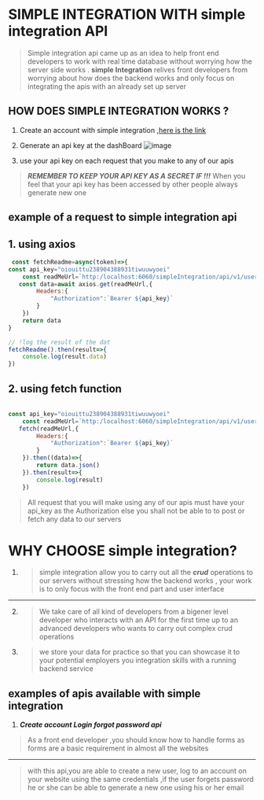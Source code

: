 # SIMPLE INTEGRATION WITH __simple integration__ API

>Simple integration api  came up as an idea to help front end developers to work with real time database without worrying  how the server side works . __simple Integration__ relives front developers from worrying about how does the backend works and only focus on integrating the apis with an already set up server

## HOW DOES SIMPLE INTEGRATION WORKS ?

1. Create an account with simple integration ,[here is the link]("http://localhost:5173/home/con_access")

2. Generate an api key at the dashBoard
![image]("https://ibb.co/Dwcrm3v")

3. use your api key on each request that you make to any of our apis 
>***REMEMBER TO KEEP YOUR API KEY AS A SECRET IF !!!*** When you feel that your api key has been accessed by other people always generate  new one

## example of a request to simple integration api 
## 1. using axios
```javascript
 const fetchReadme=async(token)=>{
const api_key="oiouittu238904388931tiwuuwyoei"
    const readMeUrl=`http:/localhost:6060/simpleIntegration/api/v1/user_apiKey_generator`
   const data=await axios.get(readMeUrl,{
        Headers:{
            "Authorization":`Bearer ${api_key}`
        }
    })
    return data
}

// !log the result of the dat
fetchReadme().then(result=>{
    console.log(result.data)
})

```
## 2.  using fetch function

```javascript
 
const api_key="oiouittu238904388931tiwuuwyoei"
    const readMeUrl=`http:/localhost:6060/simpleIntegration/api/v1/user_apiKey_generator`
   fetch(readMeUrl,{
        Headers:{
            "Authorization":`Bearer ${api_key}`
        }
    }).then((data)=>{
        return data.json()
    }).then(result=>{
        console.log(result)
    })


```

>All request that you will make using any of our apis must have your api_key as the Authorization else you shall not be able to to post or fetch any data to our servers

# WHY CHOOSE __simple integration__?
1. >simple integration allow you to carry out all the ***crud*** operations to our servers  without stressing how the backend works , your work is to only focus with the front end part and user interface 
---
2. > We take care of all kind of developers  from a bigener level developer who interacts with  an API for the first time up to an  advanced developers who wants to  carry out complex crud operations

3. > we store your data  for practice so that you can showcase it to your  potential employers you integration skills  with a running backend service


## examples of apis available with simple integration 

1. ***Create account Login forgot password api***
>As a front end developer ,you should know how to handle forms as forms are a basic requirement in almost all the websites 
---
>with this api,you are able to create a new user, log to an account on your website using the same credentials ,if the user forgets password he or she can be able to generate a new one using his or her email


